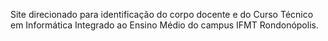 Site direcionado para identificação do corpo docente e do Curso Técnico em Informática Integrado ao Ensino Médio do campus IFMT Rondonópolis.

